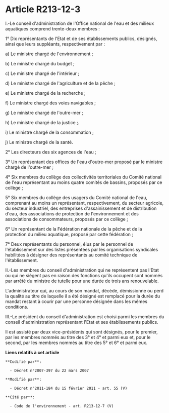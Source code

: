 # Article R213-12-3

I.-Le conseil d'administration de l'Office national de l'eau et des milieux aquatiques comprend trente-deux membres : 

1° Dix représentants de l'Etat et de ses établissements publics, désignés, ainsi que leurs suppléants, respectivement par : 

a) Le ministre chargé de l'environnement ; 

b) Le ministre chargé du budget ; 

c) Le ministre chargé de l'intérieur ; 

d) Le ministre chargé de l'agriculture et de la pêche ; 

e) Le ministre chargé de la recherche ; 

f) Le ministre chargé des voies navigables ; 

g) Le ministre chargé de l'outre-mer ; 

h) Le ministre chargé de la justice ;. 

i) Le ministre chargé de la consommation ; 

j) Le ministre chargé de la santé. 

2° Les directeurs des six agences de l'eau ; 

3° Un représentant des offices de l'eau d'outre-mer proposé par le ministre chargé de l'outre-mer ; 

4° Six membres du collège des collectivités territoriales du Comité national de l'eau représentant au moins quatre comités de
bassins, proposés par ce collège ; 

5° Six membres du collège des usagers du Comité national de l'eau, comprenant au moins un représentant, respectivement, du
secteur agricole, du secteur industriel, des entreprises d'assainissement et de distribution d'eau, des associations de
protection de l'environnement et des associations de consommateurs, proposés par ce collège ; 

6° Un représentant de la Fédération nationale de la pêche et de la protection du milieu aquatique, proposé par cette
fédération ; 

7° Deux représentants du personnel, élus par le personnel de l'établissement sur des listes présentées par les organisations
syndicales habilitées à désigner des représentants au  comité technique de l'établissement. 

II.-Les membres du conseil d'administration qui ne représentent pas l'Etat ou qui ne siègent pas en raison des fonctions
qu'ils occupent sont nommés par arrêté du ministre de tutelle pour une durée de trois ans renouvelable. 

L'administrateur qui, au cours de son mandat, décède, démissionne ou perd la qualité au titre de laquelle il a été désigné
est remplacé pour la durée du mandat restant à courir par une personne désignée dans les mêmes conditions. 

III.-Le président du conseil d'administration est choisi parmi les membres du conseil d'administration représentant l'Etat et
ses établissements publics. 

Il est assisté par deux vice-présidents qui sont désignés, pour le premier, par les membres nommés au titre des 3° et 4° et
parmi eux et, pour le second, par les membres nommés au titre des 5° et 6° et parmi eux.

**Liens relatifs à cet article**

	**Codifié par**:

	  - Décret n°2007-397 du 22 mars 2007

	**Modifié par**:

	  - Décret n°2011-184 du 15 février 2011 - art. 55 (V)

	**Cité par**:

	  - Code de l'environnement - art. R213-12-7 (V)
